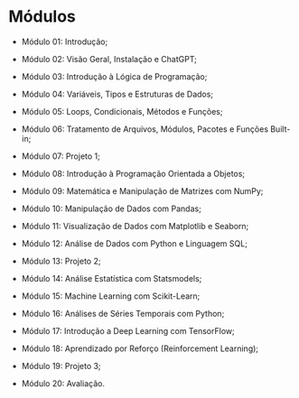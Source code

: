 # Módulos

- Módulo 01: Introdução;

- Módulo 02: Visão Geral, Instalação e ChatGPT;

- Módulo 03: Introdução à Lógica de Programação;

- Módulo 04: Variáveis, Tipos e Estruturas de Dados;

- Módulo 05: Loops, Condicionais, Métodos e Funções;

- Módulo 06: Tratamento de Arquivos, Módulos, Pacotes e Funções Built-in;

- Módulo 07: Projeto 1;

- Módulo 08: Introdução à Programação Orientada a Objetos;

- Módulo 09: Matemática e Manipulação de Matrizes com NumPy;

- Módulo 10: Manipulação de Dados com Pandas;

- Módulo 11: Visualização de Dados com Matplotlib e Seaborn;

- Módulo 12: Análise de Dados com Python e Linguagem SQL;

- Módulo 13: Projeto 2;

- Módulo 14: Análise Estatística com Statsmodels;

- Módulo 15: Machine Learning com Scikit-Learn;

- Módulo 16: Análises de Séries Temporais com Python;

- Módulo 17: Introdução a Deep Learning com TensorFlow;

- Módulo 18: Aprendizado por Reforço (Reinforcement Learning);

- Módulo 19: Projeto 3;

- Módulo 20: Avaliação.

